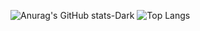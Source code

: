![Anurag's GitHub stats-Dark](https://github-readme-stats.vercel.app/api?username=bahaqwrx&show_icons=true&theme=dark#gh-dark-mode-only)
![Top Langs](https://github-readme-stats.vercel.app/api/top-langs/?username=anuraghazra&layout=donut)
